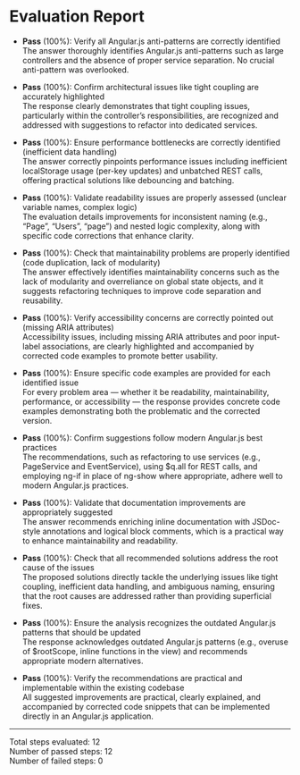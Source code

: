 # Evaluation Report

- **Pass** (100%): Verify all Angular.js anti-patterns are correctly identified  
  The answer thoroughly identifies Angular.js anti-patterns such as large controllers and the absence of proper service separation. No crucial anti-pattern was overlooked.

- **Pass** (100%): Confirm architectural issues like tight coupling are accurately highlighted  
  The response clearly demonstrates that tight coupling issues, particularly within the controller’s responsibilities, are recognized and addressed with suggestions to refactor into dedicated services.

- **Pass** (100%): Ensure performance bottlenecks are correctly identified (inefficient data handling)  
  The answer correctly pinpoints performance issues including inefficient localStorage usage (per-key updates) and unbatched REST calls, offering practical solutions like debouncing and batching.

- **Pass** (100%): Validate readability issues are properly assessed (unclear variable names, complex logic)  
  The evaluation details improvements for inconsistent naming (e.g., “Page”, “Users”, “page”) and nested logic complexity, along with specific code corrections that enhance clarity.

- **Pass** (100%): Check that maintainability problems are properly identified (code duplication, lack of modularity)  
  The answer effectively identifies maintainability concerns such as the lack of modularity and overreliance on global state objects, and it suggests refactoring techniques to improve code separation and reusability.

- **Pass** (100%): Verify accessibility concerns are correctly pointed out (missing ARIA attributes)  
  Accessibility issues, including missing ARIA attributes and poor input-label associations, are clearly highlighted and accompanied by corrected code examples to promote better usability.

- **Pass** (100%): Ensure specific code examples are provided for each identified issue  
  For every problem area — whether it be readability, maintainability, performance, or accessibility — the response provides concrete code examples demonstrating both the problematic and the corrected version.

- **Pass** (100%): Confirm suggestions follow modern Angular.js best practices  
  The recommendations, such as refactoring to use services (e.g., PageService and EventService), using $q.all for REST calls, and employing ng-if in place of ng-show where appropriate, adhere well to modern Angular.js practices.

- **Pass** (100%): Validate that documentation improvements are appropriately suggested  
  The answer recommends enriching inline documentation with JSDoc-style annotations and logical block comments, which is a practical way to enhance maintainability and readability.

- **Pass** (100%): Check that all recommended solutions address the root cause of the issues  
  The proposed solutions directly tackle the underlying issues like tight coupling, inefficient data handling, and ambiguous naming, ensuring that the root causes are addressed rather than providing superficial fixes.

- **Pass** (100%): Ensure the analysis recognizes the outdated Angular.js patterns that should be updated  
  The response acknowledges outdated Angular.js patterns (e.g., overuse of $rootScope, inline functions in the view) and recommends appropriate modern alternatives.

- **Pass** (100%): Verify the recommendations are practical and implementable within the existing codebase  
  All suggested improvements are practical, clearly explained, and accompanied by corrected code snippets that can be implemented directly in an Angular.js application.

---

Total steps evaluated: 12  
Number of passed steps: 12  
Number of failed steps: 0